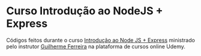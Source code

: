 # Curso Introdução ao NodeJS + Express

Códigos feitos durante o curso [Introdução ao Node JS + Express](https://www.udemy.com/course/introducao-ao-node-js-express/) ministrado pelo instrutor [Guilherme Ferreira](https://www.udemy.com/user/guilherme-ferreira-4/) na plataforma de cursos online Udemy.